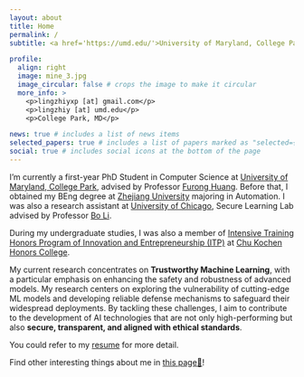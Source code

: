 ```yaml
---
layout: about
title: Home
permalink: /
subtitle: <a href='https://umd.edu/'>University of Maryland, College Park</a>, Department of Computer Science.

profile:
  align: right
  image: mine_3.jpg
  image_circular: false # crops the image to make it circular
  more_info: >
    <p>lingzhiyxp [at] gmail.com</p>
    <p>lingzhiy [at] umd.edu</p>
    <p>College Park, MD</p>

news: true # includes a list of news items
selected_papers: true # includes a list of papers marked as "selected={true}"
social: true # includes social icons at the bottom of the page
---
```


I’m currently a first-year PhD Student in Computer Science at <a href='https://umd.edu/'>University of Maryland, College Park</a>, advised by Professor <a href="https://furong-huang.com/">Furong Huang</a>. Before that, I obtained my BEng degree at <a href='https://www.zju.edu.cn/english/'>Zhejiang University</a> majoring in Automation. I was also a research assistant at <a href='https://www.uchicago.edu/'>University of Chicago</a>, Secure Learning Lab advised by Professor <a href=' https://aisecure.github.io/'> Bo Li</a>. 

During my undergraduate studies, I was also a member of <a href='http://ckc.zju.edu.cn/ckcen/2022/0225/c44633a2500643/page.htm'>Intensive Training Honors Program of Innovation and Entrepreneurship (ITP)</a> at <a href='http://ckc.zju.edu.cn/ckcen/'>Chu Kochen Honors College</a>.

My current research concentrates on **Trustworthy Machine Learning**, with a particular emphasis on enhancing the safety and robustness of advanced models. My research centers on exploring the vulnerability of cutting-edge ML models and developing reliable defense mechanisms to safeguard their widespread deployments. By tackling these challenges, I aim to contribute to the development of AI technologies that are not only high-performing but also **secure, transparent, and aligned with ethical standards**.

You could refer to my <a href="https://lingzhiyxp.github.io/assets/pdf/CV_2_12.pdf">resume</a> for more detail.

Find other interesting things about me in <a href="https://lingzhiyxp.github.io/AboutMe/">this page🧩</a>!

<!--Refer to my <a href="{{ page.cv_pdf | prepend: 'assets/pdf/' | relative_url}}" target="_blank">resume</a> for more detail.-->


<!-- Write your biography here. Tell the world about yourself. Link to your favorite [subreddit](http://reddit.com). You can put a picture in, too. The code is already in, just name your picture `prof_pic.jpg` and put it in the `img/` folder.

Put your address / P.O. box / other info right below your picture. You can also disable any of these elements by editing `profile` property of the YAML header of your `_pages/about.md`. Edit `_bibliography/papers.bib` and Jekyll will render your [publications page](/al-folio/publications/) automatically.

Link to your social media connections, too. This theme is set up to use [Font Awesome icons](https://fontawesome.com/) and [Academicons](https://jpswalsh.github.io/academicons/), like the ones below. Add your Facebook, Twitter, LinkedIn, Google Scholar, or just disable all of them. -->
